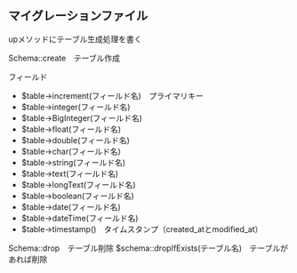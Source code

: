 ## マイグレーションファイル
upメソッドにテーブル生成処理を書く

Schema::create　テーブル作成

フィールド
- $table->increment(フィールド名)　プライマリキー
- $table->integer(フィールド名)
- $table->BigInteger(フィールド名)
- $table->float(フィールド名)
- $table->double(フィールド名)
- $table->char(フィールド名)
- $table->string(フィールド名)
- $table->text(フィールド名)
- $table->longText(フィールド名)
- $table->boolean(フィールド名)
- $table->date(フィールド名)
- $table->dateTime(フィールド名)
- $table->timestamp()　タイムスタンプ（created_atとmodified_at）

Schema::drop　テーブル削除
$schema::dropIfExists(テーブル名)　テーブルがあれば削除